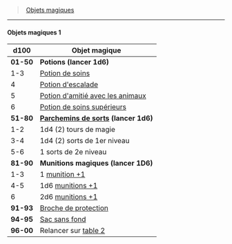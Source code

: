 ﻿---
!GenericItem
Id: magicitems_hd.md#objets-magiques-1
ParentLink: magicitems_hd.md#objets-magiques
Name: Objets magiques 1
ParentName: Objets magiques
NameLevel: 4
Attributes:
  Name: Objets magiques 1
  Markdown: >+
    #### <!--Name-->Objets magiques 1<!--/Name-->


    |d100|Objet magique|

    |---|---|

    |**01-50**|**Potions (lancer 1d6)**|

    |1-3|[Potion de soins](hd_magicitems_az_potion_de_soins.md)|

    |4|[Potion d'escalade](hd_magicitems_az_potion_descalade.md)|

    |5|[Potion d'amitié avec les animaux](hd_magicitems_az_potion_damitie_avec_les_animaux.md)|

    |6|[Potion de soins supérieurs](hd_magicitems_az_potion_de_soins.md)|

    |**51-80**|**[Parchemins de sorts](hd_magicitems_az_parchemin_magique.md) (lancer 1d6)**|

    |1-2|1d4 (2) tours de magie|

    |3-4|1d4 (2) sorts de 1er niveau|

    |5-6|1 sorts de 2e niveau|

    |**81-90**|**Munitions magiques (lancer 1D6)**|

    |1-3|1 [munition +1](hd_magicitems_az_munitions_1_2_ou_3.md)|

    |4-5|1d6 [munitions +1](hd_magicitems_az_munitions_1_2_ou_3.md)|

    |6|2d6 [munitions +1](hd_magicitems_az_munitions_1_2_ou_3.md)|

    |**91-93**|[Broche de protection](hd_magicitems_az_broche_de_protection.md)|

    |**94-95**|[Sac sans fond](hd_magicitems_az_sac_sans_fond.md)|

    |**96-00**|Relancer sur [table 2](hd_magicitems_objets_magiques_2.md)|

AttributesDictionary: >+
  Name: Objets magiques 1

  Markdown: >+

    #### <!--Name-->Objets magiques 1<!--/Name-->





    |d100|Objet magique|



    |---|---|



    |**01-50**|**Potions (lancer 1d6)**|



    |1-3|[Potion de soins](hd_magicitems_az_potion_de_soins.md)|



    |4|[Potion d'escalade](hd_magicitems_az_potion_descalade.md)|



    |5|[Potion d'amitié avec les animaux](hd_magicitems_az_potion_damitie_avec_les_animaux.md)|



    |6|[Potion de soins supérieurs](hd_magicitems_az_potion_de_soins.md)|



    |**51-80**|**[Parchemins de sorts](hd_magicitems_az_parchemin_magique.md) (lancer 1d6)**|



    |1-2|1d4 (2) tours de magie|



    |3-4|1d4 (2) sorts de 1er niveau|



    |5-6|1 sorts de 2e niveau|



    |**81-90**|**Munitions magiques (lancer 1D6)**|



    |1-3|1 [munition +1](hd_magicitems_az_munitions_1_2_ou_3.md)|



    |4-5|1d6 [munitions +1](hd_magicitems_az_munitions_1_2_ou_3.md)|



    |6|2d6 [munitions +1](hd_magicitems_az_munitions_1_2_ou_3.md)|



    |**91-93**|[Broche de protection](hd_magicitems_az_broche_de_protection.md)|



    |**94-95**|[Sac sans fond](hd_magicitems_az_sac_sans_fond.md)|



    |**96-00**|Relancer sur [table 2](hd_magicitems_objets_magiques_2.md)|



---
> [Objets magiques](hd_magicitems.md)

---

#### Objets magiques 1

|d100|Objet magique|
|---|---|
|**01-50**|**Potions (lancer 1d6)**|
|1-3|[Potion de soins](hd_magicitems_az_potion_de_soins.md)|
|4|[Potion d'escalade](hd_magicitems_az_potion_descalade.md)|
|5|[Potion d'amitié avec les animaux](hd_magicitems_az_potion_damitie_avec_les_animaux.md)|
|6|[Potion de soins supérieurs](hd_magicitems_az_potion_de_soins.md)|
|**51-80**|**[Parchemins de sorts](hd_magicitems_az_parchemin_magique.md) (lancer 1d6)**|
|1-2|1d4 (2) tours de magie|
|3-4|1d4 (2) sorts de 1er niveau|
|5-6|1 sorts de 2e niveau|
|**81-90**|**Munitions magiques (lancer 1D6)**|
|1-3|1 [munition +1](hd_magicitems_az_munitions_1_2_ou_3.md)|
|4-5|1d6 [munitions +1](hd_magicitems_az_munitions_1_2_ou_3.md)|
|6|2d6 [munitions +1](hd_magicitems_az_munitions_1_2_ou_3.md)|
|**91-93**|[Broche de protection](hd_magicitems_az_broche_de_protection.md)|
|**94-95**|[Sac sans fond](hd_magicitems_az_sac_sans_fond.md)|
|**96-00**|Relancer sur [table 2](hd_magicitems_objets_magiques_2.md)|

